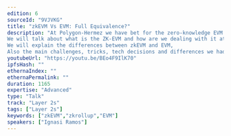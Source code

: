 ```yaml
---
edition: 6
sourceId: "9VJVKG"
title: "zkEVM Vs EVM: Full Equivalence?"
description: "At Polygon-Hermez we have bet for the zero-knowledge EVM to solve Ethereum scalability. 
We will talk about what is the ZK-EVM and how are we dealing with it at Polygon.
We will explain the differences between zkEVM and EVM,
Also the main challenges, tricks, tech decisions and differences we had to apply to achieve EVM compatibility will be explained."
youtubeUrl: "https://youtu.be/BEo4F9IlK70"
ipfsHash: ""
ethernaIndex: ""
ethernaPermalink: ""
duration: 1165
expertise: "Advanced"
type: "Talk"
track: "Layer 2s"
tags: ["Layer 2s"]
keywords: ["zkEVM","zkrollup","EVM"]
speakers: ["Ignasi Ramos"]
---
```

